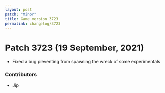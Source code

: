 ```yaml
---
layout: post
patch: "Minor"
title: Game version 3723
permalink: changelog/3723
---
```


# Patch 3723 (19 September, 2021)

- Fixed a bug preventing from spawning the wreck of some experimentals

### Contributors

- Jip
